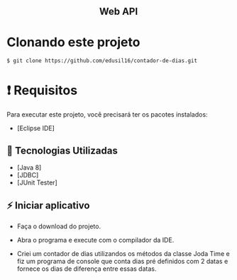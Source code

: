 

<h2 align="center">
   Web API
</h2>


# Clonando este projeto

```
$ git clone https://github.com/edusil16/contador-de-dias.git
```

# ❗️ Requisitos

Para executar este projeto, você precisará ter os pacotes instalados:

- [Eclipse IDE]

## 🚀 Tecnologias Utilizadas

  - [Java 8]
  - [JDBC]
  - [JUnit Tester]

## ⚡️ Iniciar aplicativo

- Faça o download do projeto.

- Abra o programa e execute com o compilador da IDE.

- Criei um contador de dias utilizandos os métodos da classe Joda Time e fiz um programa de console que conta dias pré definidos com 2 datas e fornece os dias de diferença entre essas datas.
